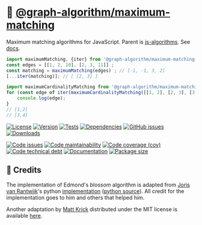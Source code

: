 :cherry_blossom: [@graph-algorithm/maximum-matching](https://graph-algorithm.github.io/maximum-matching)
==

Maximum matching algorithms for JavaScript.
Parent is [js-algorithms](https://github.com/make-github-pseudonymous-again/js-algorithms).
See [docs](https://graph-algorithm.github.io/maximum-matching/index.html).

```js
import maximumMatching, {iter} from '@graph-algorithm/maximum-matching';
const edges = [[1, 2, 10], [2, 3, 11]] ;
const matching = maximumMatching(edges) ; // [-1, -1, 3, 2]
[...iter(matching)]; // [ [2, 3] ]

import maximumCardinalityMatching from '@graph-algorithm/maximum-matching/cardinality';
for (const edge of iter(maximumCardinalityMatching([[1, 2], [2, 3], [3, 4]]))) {
	console.log(edge);
}
// [1,2]
// [3,4]
```

[![License](https://img.shields.io/github/license/graph-algorithm/maximum-matching.svg)](https://raw.githubusercontent.com/graph-algorithm/maximum-matching/main/LICENSE)
[![Version](https://img.shields.io/npm/v/@graph-algorithm/maximum-matching.svg)](https://www.npmjs.org/package/@graph-algorithm/maximum-matching)
[![Tests](https://img.shields.io/github/actions/workflow/status/graph-algorithm/maximum-matching/ci.yml?branch=main&event=push&label=tests)](https://github.com/graph-algorithm/maximum-matching/actions/workflows/ci.yml?query=branch:main)
[![Dependencies](https://img.shields.io/librariesio/github/graph-algorithm/maximum-matching.svg)](https://github.com/graph-algorithm/maximum-matching/network/dependencies)
[![GitHub issues](https://img.shields.io/github/issues/graph-algorithm/maximum-matching.svg)](https://github.com/graph-algorithm/maximum-matching/issues)
[![Downloads](https://img.shields.io/npm/dm/@graph-algorithm/maximum-matching.svg)](https://www.npmjs.org/package/@graph-algorithm/maximum-matching)

[![Code issues](https://img.shields.io/codeclimate/issues/graph-algorithm/maximum-matching.svg)](https://codeclimate.com/github/graph-algorithm/maximum-matching/issues)
[![Code maintainability](https://img.shields.io/codeclimate/maintainability/graph-algorithm/maximum-matching.svg)](https://codeclimate.com/github/graph-algorithm/maximum-matching/trends/churn)
[![Code coverage (cov)](https://img.shields.io/codecov/c/gh/graph-algorithm/maximum-matching/main.svg)](https://codecov.io/gh/graph-algorithm/maximum-matching)
[![Code technical debt](https://img.shields.io/codeclimate/tech-debt/graph-algorithm/maximum-matching.svg)](https://codeclimate.com/github/graph-algorithm/maximum-matching/trends/technical_debt)
[![Documentation](https://graph-algorithm.github.io/maximum-matching/badge.svg)](https://graph-algorithm.github.io/maximum-matching/source.html)
[![Package size](https://img.shields.io/bundlephobia/minzip/@graph-algorithm/maximum-matching)](https://bundlephobia.com/result?p=@graph-algorithm/maximum-matching)

## :clap: Credits

The implementation of Edmond's *blossom* algorithm is adapted from
[Joris van Rantwijk](http://jorisvr.nl)'s python
[implementation](http://jorisvr.nl/article/maximum-matching)
([python source](http://jorisvr.nl/files/graphmatching/20130407/mwmatching.py)).
All credit for the implementation goes to him and others that helped him.

Another adaptation by [Matt Krick](https://github.com/mattkrick)
distributed under the MIT license
is available [here](https://github.com/mattkrick/EdmondsBlossom).
